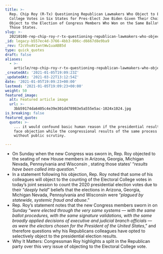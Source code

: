 ```yaml
---
title: >-
  Rep. Chip Roy (R-Tx) Questioning Republican Lawmakers Who Object to Electoral
  College Votes in Six States for Pres-Elect Joe Biden Given Their Choice Not to
  Object to the Election of Congress Members Who Won on the Same Ballots in
  Those States.
slug: >-
  20210108-rep-chip-roy-r-tx-questioning-republican-lawmakers-who-object-to-electoral-college-votes-in-six-states-for-pres-elect-joe-biden-given-their-choice-not-to-object-to-the-election-of-congress-members
_id: legacy-b557ec4d-3766-4bb3-806c-d6667d8e9ba9
_rev: f2cVhvAV1wntWw1uaABB5d
type: quick_quotes
draft: false
aliases:
  - >-
    article/rep-chip-roy-r-tx-questioning-republican-lawmakers-who-object-to-electoral-college-votes-in-six-states-for-pres-elect-joe-biden-given-their-choice-not-to-object-to-the-election-of-congress-members/
_createdAt: '2021-01-05T19:09:23Z'
_updatedAt: '2021-03-22T13:12:54Z'
date: '2021-01-05T19:09:23+00:00'
lastmod: '2021-01-05T19:09:23+00:00'
weight: 50
featured_image:
  alt: Featured article image
  url: >-
    3bb59174da6405c4e39e301d478983e5a555e5ac-1024x1024.jpg
is_breaking: false
featured_quote:
  quote: >-
    ... it would confound basic human reason if the presidential results were to
    face objection while the congressional results of the same process escaped
    without public scrutiny.

---
```

* On Sunday when the new Congress was sworn in, Rep. Roy objected to the seating of new House members in Arizona, Georgia, Michigan Nevada, Pennsylvania and Wisconsin , stating those states’ “_results have been called into question._”
* In a statement following his objection, Rep. Roy noted that some of his colleagues will object to the counting of the Electoral College votes in today’s joint session to count the 2020 presidential election votes due to their “_deeply held_” beliefs that the elections in Arizona, Georgia, Michigan Nevada, Pennsylvania and Wisconsin were “_plagued by statewide, systemic fraud and abuse_.”
* Rep. Roy’s statement notes that the new Congress members sworn in on Sunday “_were elected through the very same systems — with the same ballot procedures, with the same signature validations, with the same broadly applied decisions of executive and judicial branch officials — as were the electors chosen for the President of the United States_,” and therefore questions why his Republicans colleagues have opted to selectively object to the presidential election results.
* Why It Matters: Congressman Roy highlights a split in the Republican party over this very issue of objecting to the Electoral College vote.